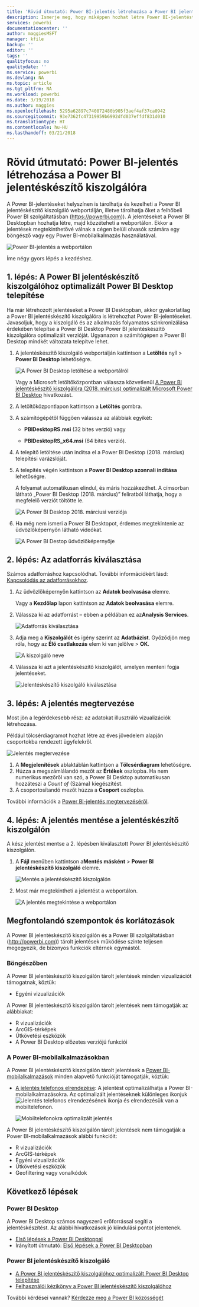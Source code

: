 ```yaml
---
title: 'Rövid útmutató: Power BI-jelentés létrehozása a Power BI jelentéskészítő kiszolgálóra'
description: Ismerje meg, hogy miképpen hozhat létre Power BI-jelentést a Power BI jelentéskészítő kiszolgálóra néhány egyszerű lépésben.
services: powerbi
documentationcenter: ''
author: maggiesMSFT
manager: kfile
backup: ''
editor: ''
tags: ''
qualityfocus: no
qualitydate: ''
ms.service: powerbi
ms.devlang: NA
ms.topic: article
ms.tgt_pltfrm: NA
ms.workload: powerbi
ms.date: 3/19/2018
ms.author: maggies
ms.openlocfilehash: 5295a62897c740872480b905f3aef4af37ca0942
ms.sourcegitcommit: 93e7362fc47319959b6992dfd037effdf831d010
ms.translationtype: HT
ms.contentlocale: hu-HU
ms.lasthandoff: 03/21/2018
---
```

# <a name="quickstart-create-a-power-bi-report-for-power-bi-report-server"></a>Rövid útmutató: Power BI-jelentés létrehozása a Power BI jelentéskészítő kiszolgálóra
A Power BI-jelentéseket helyszínen is tárolhatja és kezelheti a Power BI jelentéskészítő kiszolgáló webportálján, illetve tárolhatja őket a felhőbeli Power BI szolgáltatásban (https://powerbi.com)). A jelentéseket a Power BI Desktopban hozhatja létre, majd közzéteheti a webportálon. Ekkor a jelentések megtekinthetővé válnak a cégen belüli olvasók számára egy böngésző vagy egy Power BI-mobilalkalmazás használatával.

![Power BI-jelentés a webportálon](media/quickstart-create-powerbi-report/report-server-powerbi-report.png)

Íme négy gyors lépés a kezdéshez.

## <a name="step-1-install-power-bi-desktop-optimized-for-power-bi-report-server"></a>1. lépés: A Power BI jelentéskészítő kiszolgálóhoz optimalizált Power BI Desktop telepítése

Ha már létrehozott jelentéseket a Power BI Desktopban, akkor gyakorlatilag a Power BI jelentéskészítő kiszolgálóra is létrehozhat Power BI-jelentéseket. Javasoljuk, hogy a kiszolgáló és az alkalmazás folyamatos szinkronizálása érdekében telepítse a Power BI Desktop Power BI jelentéskészítő kiszolgálóra optimalizált verzióját. Ugyanazon a számítógépen a Power BI Desktop mindkét változata telepítve lehet.

1. A jelentéskészítő kiszolgáló webportálján kattintson a **Letöltés** nyíl > **Power BI Desktop** lehetőségre.

    ![A Power BI Desktop letöltése a webportálról](media/quickstart-create-powerbi-report/report-server-download-web-portal.png)

    Vagy a Microsoft letöltőközpontban válassza közvetlenül [A Power BI jelentéskészítő kiszolgálóra (2018. március) optimalizált Microsoft Power BI Desktop](https://www.microsoft.com/download/details.aspx?id=56723) hivatkozást.

2. A letöltőközpontlapon kattintson a **Letöltés** gombra.

3. A számítógépétől függően válassza az alábbiak egyikét:

    - **PBIDesktopRS.msi** (32 bites verzió) vagy

    - **PBIDesktopRS_x64.msi** (64 bites verzió).

4. A telepítő letöltése után indítsa el a Power BI Desktop (2018. március) telepítési varázslóját.

2. A telepítés végén kattintson a **Power BI Desktop azonnali indítása** lehetőségre.
   
    A folyamat automatikusan elindul, és máris hozzákezdhet. A címsorban látható „Power BI Desktop (2018. március)” feliratból láthatja, hogy a megfelelő verziót töltötte le.

    ![A Power BI Desktop 2018. márciusi verziója](media/quickstart-create-powerbi-report/report-server-desktop-october-2017-version.png)

3. Ha még nem ismeri a Power BI Desktopot, érdemes megtekintenie az üdvözlőképernyőn látható videókat.
   
    ![A Power BI Destop üdvözlőképernyője](media/quickstart-create-powerbi-report/report-server-powerbi-desktop-start.png)

## <a name="step-2-select-a-data-source"></a>2. lépés: Az adatforrás kiválasztása
Számos adatforráshoz kapcsolódhat. További információkért lásd: [Kapcsolódás az adatforrásokhoz](connect-data-sources.md).

1. Az üdvözlőképernyőn kattintson az **Adatok beolvasása** elemre.
   
    Vagy a **Kezdőlap** lapon kattintson az **Adatok beolvasása** elemre.
2. Válassza ki az adatforrást – ebben a példában ez az**Analysis Services**.
   
    ![Adatforrás kiválasztása](media/quickstart-create-powerbi-report/report-server-get-data-ssas.png)
3. Adja meg a **Kiszolgálót** és igény szerint az **Adatbázist**. Győződjön meg róla, hogy az **Élő csatlakozás** elem ki van jelölve > **OK**.
   
    ![A kiszolgáló neve](media/quickstart-create-powerbi-report/report-server-ssas-server-name.png)
4. Válassza ki azt a jelentéskészítő kiszolgálót, amelyen menteni fogja jelentéseket.
   
    ![Jelentéskészítő kiszolgáló kiválasztása](media/quickstart-create-powerbi-report/report-server-select-server.png)

## <a name="step-3-design-your-report"></a>3. lépés: A jelentés megtervezése
Most jön a legérdekesebb rész: az adatokat illusztráló vizualizációk létrehozása.

Például tölcsérdiagramot hozhat létre az éves jövedelem alapján csoportokba rendezett ügyfelekről.

![Jelentés megtervezése](media/quickstart-create-powerbi-report/report-server-create-funnel.png)

1. A **Megjelenítések** ablaktáblán kattintson a **Tölcsérdiagram** lehetőségre.
2. Húzza a megszámlálandó mezőt az **Értékek** oszlopba. Ha nem numerikus mezőről van szó, a Power BI Desktop automatikusan hozzáteszi a *Count of* (Száma) kiegészítést.
3. A csoportosítandó mezőt húzza a **Csoport** oszlopba.

További információk a [Power BI-jelentés megtervezéséről](../desktop-report-view.md).

## <a name="step-4-save-your-report-to-the-report-server"></a>4. lépés: A jelentés mentése a jelentéskészítő kiszolgálón
A kész jelentést mentse a 2. lépésben kiválasztott Power BI jelentéskészítő kiszolgálón.

1. A **Fájl** menüben kattintson a**Mentés másként** > **Power BI jelentéskészítő kiszolgáló** elemre.
   
    ![Mentés a jelentéskészítő kiszolgálón](media/quickstart-create-powerbi-report/report-server-save-as-powerbi-report-server.png)
2. Most már megtekintheti a jelentést a webportálon.
   
    ![A jelentés megtekintése a webportálon](media/quickstart-create-powerbi-report/report-server-powerbi-report.png)

## <a name="considerations-and-limitations"></a>Megfontolandó szempontok és korlátozások
A Power BI jelentéskészítő kiszolgálón és a Power BI szolgáltatásban (http://powerbi.com)) tárolt jelentések működése szinte teljesen megegyezik, de bizonyos funkciók eltérnek egymástól.

### <a name="in-a-browser"></a>Böngészőben
A Power BI jelentéskészítő kiszolgálón tárolt jelentések minden vizualizációt támogatnak, köztük:

* Egyéni vizualizációk

A Power BI jelentéskészítő kiszolgálón tárolt jelentések nem támogatják az alábbiakat:

* R vizualizációk
* ArcGIS-térképek
* Útkövetési eszközök
* A Power BI Desktop előzetes verziójú funkciói

### <a name="in-the-power-bi-mobile-apps"></a>A Power BI-mobilalkalmazásokban
A Power BI jelentéskészítő kiszolgálón tárolt jelentések a [Power BI-mobilalkalmazások](../mobile-apps-for-mobile-devices.md) minden alapvető funkcióját támogatják, köztük:

* [A jelentés telefonos elrendezése](../desktop-create-phone-report.md): A jelentést optimalizálhatja a Power BI-mobilalkalmazásokra. Az optimalizált jelentéseknek különleges ikonjuk ![Jelentés telefonos elrendezésének ikonja](media/quickstart-create-powerbi-report/power-bi-rs-mobile-optimized-icon.png) és elrendezésük van a mobiltelefonon.
  
    ![Mobiltelefonokra optimalizált jelentés](media/quickstart-create-powerbi-report/power-bi-rs-mobile-optimized-report.png)

A Power BI jelentéskészítő kiszolgálón tárolt jelentések nem támogatják a Power BI-mobilalkalmazások alábbi funkcióit:

* R vizualizációk
* ArcGIS-térképek
* Egyéni vizualizációk
* Útkövetési eszközök
* Geofiltering vagy vonalkódok

## <a name="next-steps"></a>Következő lépések
### <a name="power-bi-desktop"></a>Power BI Desktop
A Power BI Desktop számos nagyszerű erőforrással segíti a jelentéskészítést. Az alábbi hivatkozások jó kiindulási pontot jelentenek.

* [Első lépések a Power BI Desktoppal](../desktop-getting-started.md)
* Irányított útmutató: [Első lépések a Power BI Desktopban](../guided-learning/gettingdata.yml#step-2)


### <a name="power-bi-report-server"></a>Power BI jelentéskészítő kiszolgáló
* [A Power BI jelentéskészítő kiszolgálóhoz optimalizált Power BI Desktop telepítése](install-powerbi-desktop.md)  
* [Felhasználói kézikönyv a Power BI jelentéskészítő kiszolgálóhoz](user-handbook-overview.md)  

További kérdései vannak? [Kérdezze meg a Power BI közösségét](https://community.powerbi.com/)
